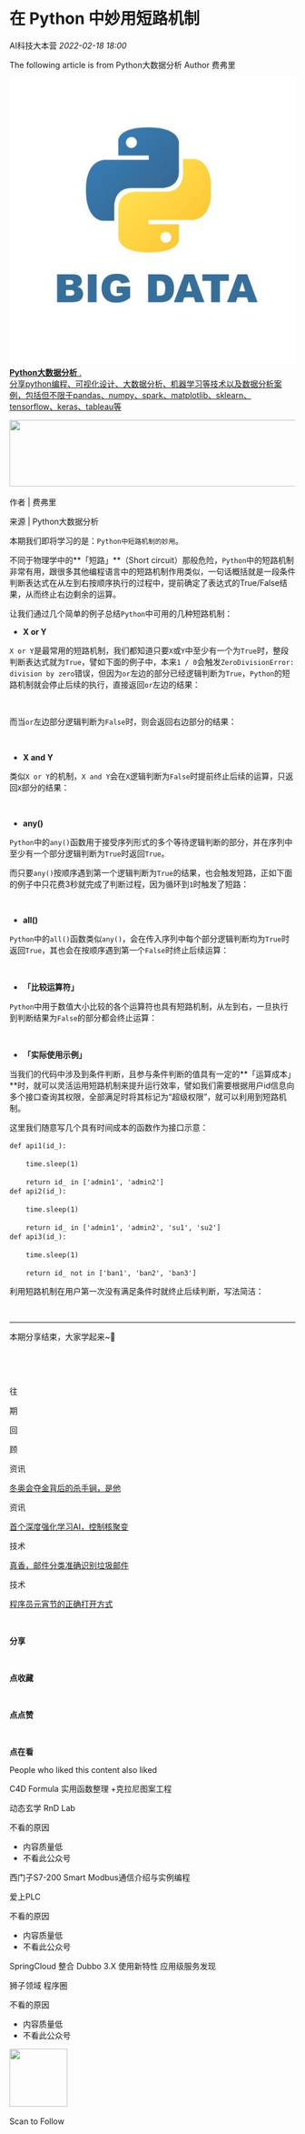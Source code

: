 # 在 Python 中妙用短路机制

<a id="profileBt"></a><a id="js_name"></a>AI科技大本营 *2022-02-18 18:00*

The following article is from Python大数据分析 Author 费弗里

<a id="copyright_info"></a>[![](../../../_resources/0_68abebb8dee84cc39eaae7fce6009015.jpg)<br>**Python大数据分析** .<br>分享python编程、可视化设计、大数据分析、机器学习等技术以及数据分析案例，包括但不限于pandas、numpy、spark、matplotlib、sklearn、tensorflow、keras、tableau等](#)

<img width="661" height="117" src="../../../_resources/640_wx_fmt_gif_wxfrom_5_wx_lazy__d725678664a649829.gif"/>

作者 | 费弗里

来源 | Python大数据分析

本期我们即将学习的是：`Python中短路机制的妙用`。

不同于物理学中的**「短路」**（Short circuit）那般危险，`Python`中的短路机制非常有用，跟很多其他编程语言中的短路机制作用类似，一句话概括就是一段条件判断表达式在从左到右按顺序执行的过程中，提前确定了表达式的True/False结果，从而终止右边剩余的运算。

让我们通过几个简单的例子总结`Python`中可用的几种短路机制：

- **X or Y**
    

`X or Y`是最常用的短路机制，我们都知道只要`X`或`Y`中至少有一个为`True`时，整段判断表达式就为`True`，譬如下面的例子中，本来`1 / 0`会触发`ZeroDivisionError: division by zero`错误，但因为`or`左边的部分已经逻辑判断为`True`，`Python`的短路机制就会停止后续的执行，直接返回`or`左边的结果：

![Image](data:image/gif;base64,iVBORw0KGgoAAAANSUhEUgAAAAEAAAABCAYAAAAfFcSJAAAADUlEQVQImWNgYGBgAAAABQABh6FO1AAAAABJRU5ErkJggg==)

而当`or`左边部分逻辑判断为`False`时，则会返回右边部分的结果：

![Image](data:image/gif;base64,iVBORw0KGgoAAAANSUhEUgAAAAEAAAABCAYAAAAfFcSJAAAADUlEQVQImWNgYGBgAAAABQABh6FO1AAAAABJRU5ErkJggg==)

- **X and Y**
    

类似`X or Y`的机制，`X and Y`会在`X`逻辑判断为`False`时提前终止后续的运算，只返回`X`部分的结果：

![Image](data:image/gif;base64,iVBORw0KGgoAAAANSUhEUgAAAAEAAAABCAYAAAAfFcSJAAAADUlEQVQImWNgYGBgAAAABQABh6FO1AAAAABJRU5ErkJggg==)

- ****any()****
    

`Python`中的`any()`函数用于接受序列形式的多个等待逻辑判断的部分，并在序列中至少有一个部分逻辑判断为`True`时返回`True`。

而只要`any()`按顺序遇到第一个逻辑判断为`True`的结果，也会触发短路，正如下面的例子中只花费3秒就完成了判断过程，因为循环到`1`时触发了短路：

![Image](data:image/gif;base64,iVBORw0KGgoAAAANSUhEUgAAAAEAAAABCAYAAAAfFcSJAAAADUlEQVQImWNgYGBgAAAABQABh6FO1AAAAABJRU5ErkJggg==)

- **all()**
    

`Python`中的`all()`函数类似`any()`，会在传入序列中每个部分逻辑判断均为`True`时返回`True`，其也会在按顺序遇到第一个`False`时终止后续运算：

![Image](data:image/gif;base64,iVBORw0KGgoAAAANSUhEUgAAAAEAAAABCAYAAAAfFcSJAAAADUlEQVQImWNgYGBgAAAABQABh6FO1AAAAABJRU5ErkJggg==)

- **「比较运算符」**
    

`Python`中用于数值大小比较的各个运算符也具有短路机制，从左到右，一旦执行到判断结果为`False`的部分都会终止运算：

![Image](data:image/gif;base64,iVBORw0KGgoAAAANSUhEUgAAAAEAAAABCAYAAAAfFcSJAAAADUlEQVQImWNgYGBgAAAABQABh6FO1AAAAABJRU5ErkJggg==)

- **「实际使用示例」**
    

当我们的代码中涉及到条件判断，且参与条件判断的值具有一定的**「运算成本」**时，就可以灵活运用短路机制来提升运行效率，譬如我们需要根据用户id信息向多个接口查询其权限，全部满足时将其标记为“超级权限”，就可以利用到短路机制。

这里我们随意写几个具有时间成本的函数作为接口示意：

```
def api1(id_):
    
    time.sleep(1)
    
    return id_ in ['admin1', 'admin2']
def api2(id_):
    
    time.sleep(1)
    
    return id_ in ['admin1', 'admin2', 'su1', 'su2']
def api3(id_):
    
    time.sleep(1)
    
    return id_ not in ['ban1', 'ban2', 'ban3']

```

利用短路机制在用户第一次没有满足条件时就终止后续判断，写法简洁：

![Image](data:image/gif;base64,iVBORw0KGgoAAAANSUhEUgAAAAEAAAABCAYAAAAfFcSJAAAADUlEQVQImWNgYGBgAAAABQABh6FO1AAAAABJRU5ErkJggg==)

* * *

本期分享结束，大家学起来~👋

![Image](data:image/gif;base64,iVBORw0KGgoAAAANSUhEUgAAAAEAAAABCAYAAAAfFcSJAAAADUlEQVQImWNgYGBgAAAABQABh6FO1AAAAABJRU5ErkJggg==)

![Image](data:image/gif;base64,iVBORw0KGgoAAAANSUhEUgAAAAEAAAABCAYAAAAfFcSJAAAADUlEQVQImWNgYGBgAAAABQABh6FO1AAAAABJRU5ErkJggg==)

往

期

回

顾

资讯

[冬奥会夺金背后的杀手锏，是他](http://mp.weixin.qq.com/s?__biz=Mzg4NDQwNTI0OQ==&mid=2247555474&idx=1&sn=6ed705215bb3625a048b489455518252&chksm=cfbafcfcf8cd75ea33af095a6e07bc25e0739ffaf85dcc2f4684d0eaf1dd014f3e2e22db8750&scene=21#wechat_redirect)

资讯

[首个深度强化学习AI，控制核聚变](http://mp.weixin.qq.com/s?__biz=Mzg4NDQwNTI0OQ==&mid=2247555474&idx=2&sn=7f291fc2f8328432af13302ae5d9e85d&chksm=cfbafcfcf8cd75ea68b313492972cef0d5cd2fc22b714ef9bc0b753cc66f8eb60d7e350c8814&scene=21#wechat_redirect)

技术

[真香，邮件分类准确识别垃圾邮件](http://mp.weixin.qq.com/s?__biz=Mzg4NDQwNTI0OQ==&mid=2247555434&idx=1&sn=dc36edd92235a0dbde9c6e55a5f01b2d&chksm=cfbafc04f8cd7512d6b46aa2fec8ba543a4769b1915e2600c2322cc93225731ebc9d549a00fa&scene=21#wechat_redirect)

技术

[程序员元宵节的正确打开方式](http://mp.weixin.qq.com/s?__biz=Mzg4NDQwNTI0OQ==&mid=2247555352&idx=1&sn=99b583ae487835dcf1cb9575dfe342c5&chksm=cfbafc76f8cd75604c0b575f33bd51df3bffeac46693fffaa3f0ba361efbf547bbffaceac2b4&scene=21#wechat_redirect)

![Image](data:image/gif;base64,iVBORw0KGgoAAAANSUhEUgAAAAEAAAABCAYAAAAfFcSJAAAADUlEQVQImWNgYGBgAAAABQABh6FO1AAAAABJRU5ErkJggg==)

**分享**

![Image](data:image/gif;base64,iVBORw0KGgoAAAANSUhEUgAAAAEAAAABCAYAAAAfFcSJAAAADUlEQVQImWNgYGBgAAAABQABh6FO1AAAAABJRU5ErkJggg==)

**点收藏**

![Image](data:image/gif;base64,iVBORw0KGgoAAAANSUhEUgAAAAEAAAABCAYAAAAfFcSJAAAADUlEQVQImWNgYGBgAAAABQABh6FO1AAAAABJRU5ErkJggg==)

**点点赞**

![Image](data:image/gif;base64,iVBORw0KGgoAAAANSUhEUgAAAAEAAAABCAYAAAAfFcSJAAAADUlEQVQImWNgYGBgAAAABQABh6FO1AAAAABJRU5ErkJggg==)

**点在看**

People who liked this content also liked

C4D Formula 实用函数整理 +克拉尼图案工程

动态玄学 RnD Lab

不看的原因

- 内容质量低
- 不看此公众号

西门子S7-200 Smart Modbus通信介绍与实例编程

爱上PLC

不看的原因

- 内容质量低
- 不看此公众号

SpringCloud 整合 Dubbo 3.X 使用新特性 应用级服务发现

狮子领域 程序圈

不看的原因

- 内容质量低
- 不看此公众号

<img width="102" height="102" src="../../../_resources/qrcode_scene_10000004_size_102___772f5746ec9b47d09.bmp"/>

Scan to Follow